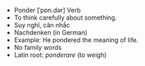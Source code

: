 - Ponder	[ˈpɒn.dər]	Verb
- To think carefully about something.
- Suy nghĩ, cân nhắc
- Nachdenken (in German)
- Example: He pondered the meaning of life.
- No family words
- Latin root: *ponderare* (to weigh)
